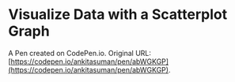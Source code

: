 # Visualize Data with a Scatterplot Graph

A Pen created on CodePen.io. Original URL: [https://codepen.io/ankitasuman/pen/abWGKGP](https://codepen.io/ankitasuman/pen/abWGKGP).


